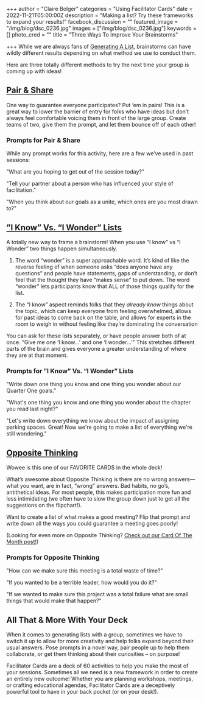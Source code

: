 +++
author = "Claire Bolger"
categories = "Using Facilitator Cards"
date = 2022-11-21T05:00:00Z
description = "Making a list? Try these frameworks to expand your results!"
facebook_discussion = ""
featured_image = "/img/blog/dsc_0236.jpg"
images = ["/img/blog/dsc_0236.jpg"]
keywords = []
photo_cred = ""
title = "Three Ways To Improve Your Brainstorms"

+++
While we are always fans of [Generating A List](https://www.facilitator.cards/cards/generate-a-list/), brainstorms can have wildly different results depending on what method we use to conduct them.

Here are three totally different methods to try the next time your group is coming up with ideas!

## [Pair & Share](https://www.facilitator.cards/cards/pair-share/)

One way to guarantee everyone participates? Put ‘em in pairs! This is a great way to lower the barrier of entry for folks who have ideas but don’t always feel comfortable voicing them in front of the large group. Create teams of two, give them the prompt, and let them bounce off of each other!

### Prompts for Pair & Share

While any prompt works for this activity, here are a few we’ve used in past sessions:

"What are you hoping to get out of the session today?"

"Tell your partner about a person who has influenced your style of facilitation."

"When you think about our goals as a unite, which ones are you most drawn to?"

## [”I Know” Vs. “I Wonder” Lists](https://www.facilitator.cards/cards/i-know-vs-i-wonder-lists/)

A totally new way to frame a brainstorm! When you use “I know” vs “I Wonder” two things happen simultaneously.

1) The word “wonder” is a super approachable word. It’s kind of like the reverse feeling of when someone asks “does anyone have any questions” and people have statements, gaps of understanding, or don’t feel that the thought they have “makes sense” to put down. The word “wonder” lets participants know that ALL of those things qualify for the list.

2) The “I know” aspect reminds folks that they _already know_ things about the topic, which can keep everyone from feeling overwhelmed, allows for past ideas to come back on the table, and allows for experts in the room to weigh in without feeling like they’re dominating the conversation

You can ask for these lists separately, or have people answer both of at once. “Give me one ‘I know…’ and one ‘I wonder…’” This stretches different parts of the brain and gives everyone a greater understanding of where they are at that moment.

### Prompts for ”I Know” Vs. “I Wonder” Lists

"Write down one thing you know and one thing you wonder about our Quarter One goals.”

"What's one thing you know and one thing you wonder about the chapter you read last night?"

"Let's write down everything we know about the impact of assigning parking spaces. Great! Now we're going to make a list of everything we're still wondering."

## [Opposite Thinking](https://www.facilitator.cards/cards/opposite-thinking/)

Wowee is this one of our FAVORITE CARDS in the whole deck!

What’s awesome about Opposite Thinking is there are no wrong answers—what you want, are in fact, “wrong” answers. Bad habits, no go’s, antithetical ideas. For most people, this makes participation more fun and less intimidating (we often have to slow the group down just to get all the suggestions on the flipchart!).

Want to create a list of what makes a good meeting? Flip that prompt and write down all the ways you could guarantee a meeting goes poorly!

(Looking for even more on Opposite Thinking? [Check out our Card Of The Month post!](https://www.facilitator.cards/blog/september-card-of-the-month-opposite-thinking/))

### Prompts for Opposite Thinking

"How can we make sure this meeting is a total waste of time?"

"If you wanted to be a terrible leader, how would you do it?"

"If we wanted to make sure this project was a total failure what are small things that would make that happen?"

## All That & More With Your Deck

When it comes to generating lists with a group, sometimes we have to switch it up to allow for more creativity and help folks expand beyond their usual answers. Pose prompts in a novel way, pair people up to help them collaborate, or get them thinking about their curiosities – on purpose!

Facilitator Cards are a deck of 60 activities to help you make the most of your sessions. Sometimes all we need is a new framework in order to create an entirely new outcome! Whether you are planning workshops, meetings, or crafting educational agendas, Facilitator Cards are a deceptively powerful tool to have in your back pocket (or on your desk!).